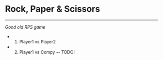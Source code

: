 # Rock, Paper & Scissors
---
_Good old RPS game_

 * 1. Player1 vs Player2
 * 2. Player1 vs Compy           -- TODO!
